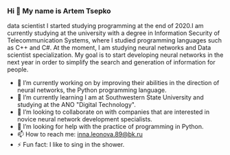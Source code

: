 ### Hi 👋 My name is Artem Tsepko
data scientist
I started studying programming at the end of 2020.I am currently studying at the university with a degree in Information Security of Telecommunication Systems, where I studied programming languages such as C++ and C#. At the moment, I am studying neural networks and Data scientist specialization. My goal is to start developing neural networks in the next year in order to simplify the search and generation of information for people.
- 🔭 I’m currently working on by improving their abilities in the direction of neural networks, the Python programming language.
- 🌱 I’m currently learning I am at Southwestern State University and studying at the ANO "Digital Technology".
- 👯 I’m looking to collaborate on with companies that are interested in novice neural network development specialists.
- 🤔 I’m looking for help with the practice of programming in Python.
- 📫 How to reach me: inna.leonova.89@bk.ru
- ⚡ Fun fact: I like to sing in the shower.

